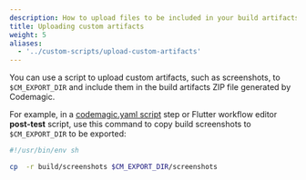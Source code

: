 ```yaml
---
description: How to upload files to be included in your build artifacts ZIP file
title: Uploading custom artifacts
weight: 5
aliases:
  - '../custom-scripts/upload-custom-artifacts'
---
```


You can use a script to upload custom artifacts, such as screenshots, to `$CM_EXPORT_DIR` and include them in the build artifacts ZIP file generated by Codemagic.

For example, in a [codemagic.yaml script](../getting-started/yaml/#scripts) step or Flutter workflow editor **post-test** script, use this command to copy build screenshots to `$CM_EXPORT_DIR` to be exported:

```bash
#!/usr/bin/env sh

cp  -r build/screenshots $CM_EXPORT_DIR/screenshots
```